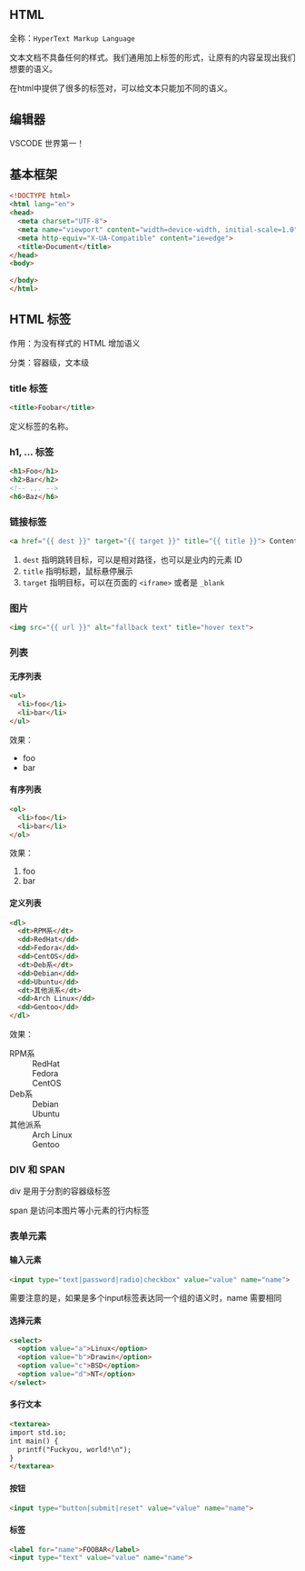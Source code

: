 ## HTML
全称：`HyperText Markup Language`

文本文档不具备任何的样式。我们通用加上标签的形式，让原有的内容呈现出我们想要的语义。

在html中提供了很多的标签对，可以给文本只能加不同的语义。

## 编辑器
VSCODE 世界第一！

## 基本框架
```html
<!DOCTYPE html>
<html lang="en">
<head>
  <meta charset="UTF-8">
  <meta name="viewport" content="width=device-width, initial-scale=1.0">
  <meta http-equiv="X-UA-Compatible" content="ie=edge">
  <title>Document</title>
</head>
<body>
  
</body>
</html>
```

## HTML 标签
作用：为没有样式的 HTML 增加语义

分类：容器级，文本级

### title 标签
```html
<title>Foobar</title>
```
定义标签的名称。

### h1, ... 标签
```html
<h1>Foo</h1>
<h2>Bar</h2>
<!-- ... -->
<h6>Baz</h6>
```

### 链接标签
```html
<a href="{{ dest }}" target="{{ target }}" title="{{ title }}"> Content Here </a>
```
1. `dest` 指明跳转目标，可以是相对路径，也可以是业内的元素 ID
2. `title` 指明标题，鼠标悬停展示
3. `target` 指明目标，可以在页面的 `<iframe>` 或者是 `_blank`

### 图片
```html
<img src="{{ url }}" alt="fallback text" title="hover text">
```

### 列表
#### 无序列表
```html
<ul>
  <li>foo</li>
  <li>bar</li>
</ul>
```
效果：
<ul>
  <li>foo</li>
  <li>bar</li>
</ul>

#### 有序列表
```html
<ol>
  <li>foo</li>
  <li>bar</li>
</ol>
```
效果：
<ol>
  <li>foo</li>
  <li>bar</li>
</ol>

#### 定义列表
```html
<dl>
  <dt>RPM系</dt>
  <dd>RedHat</dd>
  <dd>Fedora</dd>
  <dd>CentOS</dd>
  <dt>Deb系</dt>
  <dd>Debian</dd>
  <dd>Ubuntu</dd>
  <dt>其他派系</dt>
  <dd>Arch Linux</dd>
  <dd>Gentoo</dd>
</dl>
```
效果：
<dl>
  <dt>RPM系</dt>
  <dd>RedHat</dd>
  <dd>Fedora</dd>
  <dd>CentOS</dd>
  <dt>Deb系</dt>
  <dd>Debian</dd>
  <dd>Ubuntu</dd>
  <dt>其他派系</dt>
  <dd>Arch Linux</dd>
  <dd>Gentoo</dd>
</dl>

### DIV 和 SPAN
div 是用于分割的容器级标签

span 是访问本图片等小元素的行内标签

### 表单元素
#### 输入元素
```html
<input type="text|password|radio|checkbox" value="value" name="name">
```
需要注意的是，如果是多个input标签表达同一个组的语义时，name 需要相同

#### 选择元素
```html
<select>
  <option value="a">Linux</option>
  <option value="b">Drawin</option>
  <option value="c">BSD</option>
  <option value="d">NT</option>
</select>
```

#### 多行文本
```html
<textarea>
import std.io;
int main() {
  printf("Fuckyou, world!\n");
}
</textarea>
```

#### 按钮
```html
<input type="button|submit|reset" value="value" name="name">
```

#### 标签
```html
<label for="name">FOOBAR</label>
<input type="text" value="value" name="name">
```
